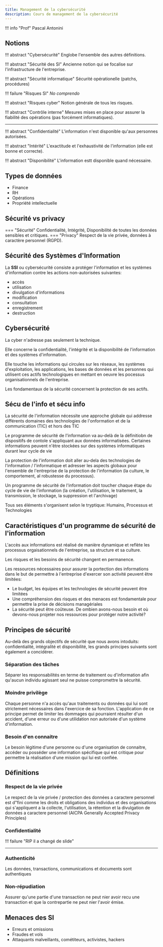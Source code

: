 ```yaml
---
title: Management de la cybersécurité
description: Cours de management de la cybersécurité
---
```


!!! info "Prof"
    Pascal Antonini

## Notions

!!! abstract "Cybersécurité"
    Englobe l'ensemble des autres définitions.

!!! abstract "Sécurité des SI"
    Ancienne notion qui se focalise sur l'infrastructure de l'entreprise.

!!! abstract "Sécurité informatique"
    Sécurité opérationelle (patchs, procédures)

!!! failure "Risques SI"
    *No comprendo*

!!! abstract "Risques cyber"
    Notion générale de tous les risques.

!!! abstract "Contrôle interne"
    Mesures mises en place pour assurer la fiabilité des opérations (pas forcément informatiques).

<hr>

!!! abstract "Confidentialité"
    L'information n'est disponible qu'aux personnes autorisées.

!!! abstract "Intérité"
    L'exactitude et l'exhaustivité de l'information (elle est bonne et correcte).

!!! abstract "Disponibilité"
    L'information estt disponible quand nécessaire.

## Types de données

- Finance
- RH
- Opérations
- Propriété intellectuelle

## Sécurité vs privacy

=== "Sécurité"
    Confidentialité, Intégrité, Disponibilité de toutes les données sensibles et critiques.
=== "Privacy"
    Respect de la vie privée, données à caractère personnel (RGPD).

## Sécurité des Systèmes d'Information

La **SSI** ou cybersécurité consiste a protéger l'information et les systèmes d'information contre les actions non-autorisées suivantes:

- accès
- utilisation
- divulgation d'informations
- modification
- consultation
- enregistrement
- destruction

## Cybersécurité

La cyber n'adresse pas seulement la technique.

Elle concerne la confidentialité, l'intégrité et la disponibilité de l'information et des systèmes d'information.

Elle touche les informations qui circules sur les réseaux, les systèmes d'exploitation, les applications, les bases de données et les personnes qui utilisent ces actifs technologiques en mettant en oeuvre les pocessus organisationnels de l'entreprise.

Les fondamentaux de la sécurité concernent la protection de ses actifs.

## Sécu de l'info et sécu info

La sécurité de l'information nécessite une approche globale qui addresse différents domaines des technologies de l'onformation et de la communication (TIC) et hors des TIC

Le programme de sécurité de l'information va au-delà de la définitiobn de dispositifs de contole s'appliquant aux données informatisées. Certaines informations peuvent n'être stockées sur des systèmes informatiques durant leur cycle de vie

La protection de l'information doit aller au-dela des technologies de l'information / l'informatique et adresser les aspects globaux pour l'ensemble de l'entreprise de la protection de l'information (la culture, le comportement, al robustesse du processus).

Un programme de sécurité de l'information doit toucher chaque étape du cycle de vie de l'information (la création, l'utilisation, le traitement, la transmission, le stockage, la suppression et l'archivage)

Tous ses éléments s'organisent selon le tryptique: Humains, Processus et Technologies

## Caractéristiques d'un programme de sécurité  de l'information

L'accès aux informations est réalisé de manière dynamique et reflète les processus orgaisationnels de l'entreprise, sa structure et sa culture. 

Les risques et les besoins de sécurité changent en permanence.

Les ressources nécessaires pour assurer la portection des informations dans le but de permettre à l'entreprise d'exercer son activité peuvent être limitées:

- Le budget, les équipes et les technologies de sécurité peuvent être limitées
- Une compréhension des risques et des menaces est fondamentale pour permettre la prise de décisions managériales
- La sécurité peut être coûteuse. De ombien avons-nous besoin et où devons-nous projeter nos ressources pour protéger notre activité?

## Principes de sécurité

Au-delà des grands objectifs de sécurité que nous avons intoduits: confidentialité, intégralité et disponibilité, les grands principes suivants sont également a concidérer.

### Séparation des tâches

Séparer les responsabilités en terme de traitement ou d'information afin qu'aucun individu agissant seul ne puisse compromettre la sécurité.

### Moindre privilège

Chaque personne n'a accès qu'aux traitements ou données qui lui sont strictement nécessaires dans l'exercice de sa fonction. L'application de ce principe permet de limiter les dommages qui pourraient résulter d'un accident, d'une erreur ou d'une utilidation non autorisée d'un système d'information.

### Besoin d'en connaitre

Le besoin légitime d'une personne ou d'une organisation de connaitre, accéder ou posséder une information spécifique qui est critique pour permettre la réalisation d'une mission qui lui est confiée.

## Définitions

### Respect de la vie privée

Le respect de la vie privée / protection des données a caractere personnel est d"fini comme les droits et obligations des individus et des organisations qui s'appliquent a la collecte, l'utilisation, la rétention et la divulgation de données a caractere personnel (AICPA Generally Accepted Privacy Principles)

### Confidentialité

!!! failure "RIP il a changé de slide"

<hr>

### Authenticité

Les données, transactions, communications et documents sont authentiques

### Non-répudiation

Assurer qu'une partie d'une transaction ne peut nier avoir recu une transaction et que la contrepartie ne peut nier l'avoir émise.

## Menaces des SI

- Erreurs et omissions
- Fraudes et vols
- Attaquants malveillants, cométiteurs, activistes, hackers
